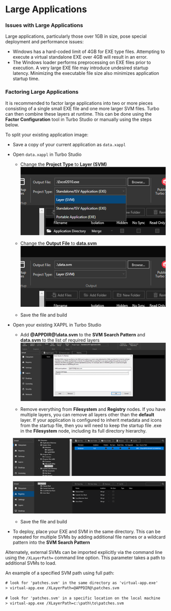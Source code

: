 # Large Applications

### Issues with Large Applications

Large applications, particularly those over 1GB in size, pose special deployment and performance issues:

- Windows has a hard-coded limit of 4GB for EXE type files. Attempting to execute a virtual standalone EXE over 4GB will result in an error.
- The Windows loader performs preprocessing on EXE files prior to execution. A very large EXE file may introduce undesired startup latency. Minimizing the executable file size also minimizes application startup time.

### Factoring Large Applications

It is recommended to factor large applications into two or more pieces consisting of a single small EXE file and one more larger SVM files. Turbo can then combine these layers at runtime. This can be done using the **Factor Configuration** tool in Turbo Studio or manually using the steps below.

To split your existing application image:

- Save a copy of your current application as `data.xappl`
- Open `data.xappl` in Turbo Studio

  - Change the **Project Type** to **Layer (SVM)**
    ![Turbo Studio Large Application Project Type](../../images/large-1.png)

  - Change the **Output File** to **data.svm**
    ![Turbo Studio Large Application Output File](../../images/large-2.png)

  - Save the file and build

- Open your existing XAPPL in Turbo Studio

  - Add **@APPDIR@\data.svm** to the **SVM Search Pattern** and **data.svm** to the list of required layers
    ![Turbo Studio Large Application Patch](../../images/large-3.png)

  - Remove everything from **Filesystem** and **Registry** nodes. If you have multiple layers, you can remove all layers other than the **default** layer. If your application is configured to inherit metadata and icons from the startup file, then you will need to keep the startup file .exe in the **Filesystem** node, including its full directory hierarchy.

  ![Turbo Studio Large Application Filesystem](../../images/large-4.png)

  ![Turbo Studio Large Application Registry](../../images/large-5.png)

  - Save the file and build

- To deploy, place your EXE and SVM in the same directory. This can be repeated for multiple SVMs by adding additional file names or a wildcard pattern into the **SVM Search Pattern**

Alternately, external SVMs can be imported explicitly via the command line using the `/XLayerPath=` command line option. This parameter takes a path to additional SVMs to load.

An example of a specified SVM path using full path:

```
# look for 'patches.svm' in the same directory as 'virtual-app.exe'
> virtual-app.exe /XLayerPath=@APPDIR@\patches.svm

# look for 'patches.svm' in a specific location on the local machine
> virtual-app.exe /XLayerPath=c:\path\to\patches.svm
```
